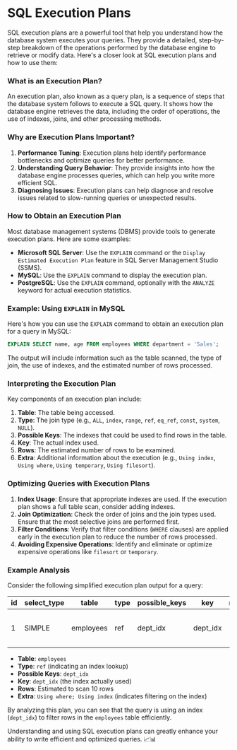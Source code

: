 # SQL Execution Plans

SQL execution plans are a powerful tool that help you understand how the database system executes your queries. They provide a detailed, step-by-step breakdown of the operations performed by the database engine to retrieve or modify data. Here's a closer look at SQL execution plans and how to use them:

### What is an Execution Plan?
An execution plan, also known as a query plan, is a sequence of steps that the database system follows to execute a SQL query. It shows how the database engine retrieves the data, including the order of operations, the use of indexes, joins, and other processing methods.

### Why are Execution Plans Important?
1. **Performance Tuning**: Execution plans help identify performance bottlenecks and optimize queries for better performance.
2. **Understanding Query Behavior**: They provide insights into how the database engine processes queries, which can help you write more efficient SQL.
3. **Diagnosing Issues**: Execution plans can help diagnose and resolve issues related to slow-running queries or unexpected results.

### How to Obtain an Execution Plan
Most database management systems (DBMS) provide tools to generate execution plans. Here are some examples:

- **Microsoft SQL Server**: Use the `EXPLAIN` command or the `Display Estimated Execution Plan` feature in SQL Server Management Studio (SSMS).
- **MySQL**: Use the `EXPLAIN` command to display the execution plan.
- **PostgreSQL**: Use the `EXPLAIN` command, optionally with the `ANALYZE` keyword for actual execution statistics.

### Example: Using `EXPLAIN` in MySQL
Here's how you can use the `EXPLAIN` command to obtain an execution plan for a query in MySQL:

```sql
EXPLAIN SELECT name, age FROM employees WHERE department = 'Sales';
```

The output will include information such as the table scanned, the type of join, the use of indexes, and the estimated number of rows processed.

### Interpreting the Execution Plan
Key components of an execution plan include:

1. **Table**: The table being accessed.
2. **Type**: The join type (e.g., `ALL`, `index`, `range`, `ref`, `eq_ref`, `const`, `system`, `NULL`).
3. **Possible Keys**: The indexes that could be used to find rows in the table.
4. **Key**: The actual index used.
5. **Rows**: The estimated number of rows to be examined.
6. **Extra**: Additional information about the execution (e.g., `Using index`, `Using where`, `Using temporary`, `Using filesort`).

### Optimizing Queries with Execution Plans
1. **Index Usage**: Ensure that appropriate indexes are used. If the execution plan shows a full table scan, consider adding indexes.
2. **Join Optimization**: Check the order of joins and the join types used. Ensure that the most selective joins are performed first.
3. **Filter Conditions**: Verify that filter conditions (`WHERE` clauses) are applied early in the execution plan to reduce the number of rows processed.
4. **Avoiding Expensive Operations**: Identify and eliminate or optimize expensive operations like `filesort` or `temporary`.

### Example Analysis
Consider the following simplified execution plan output for a query:

| id | select_type | table     | type | possible_keys | key     | rows | Extra                       |
|----|-------------|-----------|------|---------------|---------|------|-----------------------------|
| 1  | SIMPLE      | employees | ref  | dept_idx      | dept_idx| 10   | Using where; Using index    |

- **Table**: `employees`
- **Type**: `ref` (indicating an index lookup)
- **Possible Keys**: `dept_idx`
- **Key**: `dept_idx` (the index actually used)
- **Rows**: Estimated to scan 10 rows
- **Extra**: `Using where; Using index` (indicates filtering on the index)

By analyzing this plan, you can see that the query is using an index (`dept_idx`) to filter rows in the `employees` table efficiently.

Understanding and using SQL execution plans can greatly enhance your ability to write efficient and optimized queries. 📈📊
